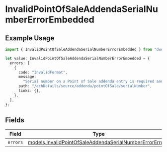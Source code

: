# InvalidPointOfSaleAddendaSerialNumberErrorEmbedded

## Example Usage

```typescript
import { InvalidPointOfSaleAddendaSerialNumberErrorEmbedded } from "dwolla-typescript";

let value: InvalidPointOfSaleAddendaSerialNumberErrorEmbedded = {
  errors: [
    {
      code: "InvalidFormat",
      message:
        "Serial number on a Point of Sale addenda entry is required and can be up to 6 characters.",
      path: "/achDetails/source/addenda/pointOfSale/serialNumber",
      links: {},
    },
  ],
};
```

## Fields

| Field                                                                                                                    | Type                                                                                                                     | Required                                                                                                                 | Description                                                                                                              |
| ------------------------------------------------------------------------------------------------------------------------ | ------------------------------------------------------------------------------------------------------------------------ | ------------------------------------------------------------------------------------------------------------------------ | ------------------------------------------------------------------------------------------------------------------------ |
| `errors`                                                                                                                 | [models.InvalidPointOfSaleAddendaSerialNumberErrorError](../models/invalidpointofsaleaddendaserialnumbererrorerror.md)[] | :heavy_minus_sign:                                                                                                       | N/A                                                                                                                      |